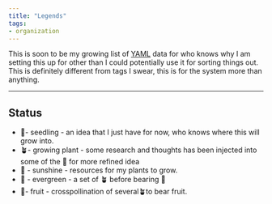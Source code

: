 ```yaml
---
title: "Legends"
tags:
- organization
---
```

This is soon to be my growing list of [YAML](https://en.wikipedia.org/wiki/YAML) data for who knows why I am setting this up for other than I could potentially use it for sorting things out. This is definitely different from tags I swear, this is for the system more than anything.
___
## Status
- 🌱- seedling - an idea that I just have for now, who knows where this will grow into. 
- 🪴- growing plant - some research and thoughts has been injected into some of the 🌱 for more refined idea
- 🔆 - sunshine - resources for my plants to grow.
- 🌲 - evergreen - a set of 🪴 before bearing 🍇
- 🍇- fruit - crosspollination of several🪴to bear fruit.
